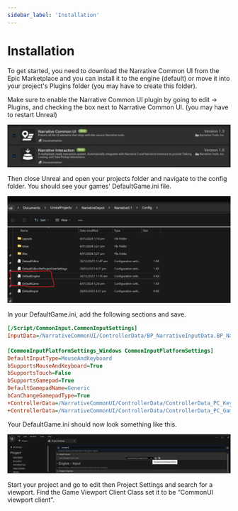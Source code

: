 ```yaml
---
sidebar_label: 'Installation'
---
```


# Installation

To get started, you need to download the Narrative Common UI from the Epic Marketplace and you can install it to the engine (default) or move it into your project's Plugins folder (you may have to create this folder).

Make sure to enable the Narrative Common UI plugin by going to edit -> Plugins, and checking the box next to Narrative Common UI. (you may have to restart Unreal)

![InstalledPlugins](/img/common-ui/InstalledPlugins.jpg)

Then close Unreal and open your projects folder and navigate to the config folder. You should see your games' DefaultGame.ini file.

![DefaultGameIni.jpg](/img/common-ui/DefaultGameIni.jpg)

In your DefaultGame.ini, add the following sections and save.

```ini
[/Script/CommonInput.CommonInputSettings]
InputData=/NarrativeCommonUI/ControllerData/BP_NarrativeInputData.BP_NarrativeInputData_C

[CommonInputPlatformSettings_Windows CommonInputPlatformSettings]
DefaultInputType=MouseAndKeyboard
bSupportsMouseAndKeyboard=True
bSupportsTouch=False
bSupportsGamepad=True
DefaultGamepadName=Generic
bCanChangeGamepadType=True
+ControllerData=/NarrativeCommonUI/ControllerData/ControllerData_PC_Keyboard.ControllerData_PC_Keyboard_C
+ControllerData=/NarrativeCommonUI/ControllerData/ControllerData_PC_Gamepad_Xbox.ControllerData_PC_Gamepad_Xbox_C
```

Your DefaultGame.ini should now look something like this.

![ViewportChange.jpg](/img/common-ui/ViewportChange.jpg)

Start your project and go to edit then Project Settings and search for a viewport. Find the Game Viewport Client Class set it to be “CommonUI viewport client”.

